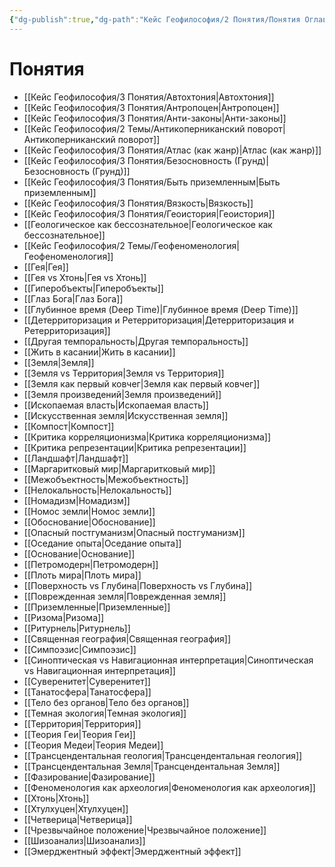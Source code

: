 ```yaml
---
{"dg-publish":true,"dg-path":"Кейс Геофилософия/2 Понятия/Понятия Оглавление","permalink":"/kejs-geofilosofiya/2-ponyatiya/ponyatiya-oglavlenie/","pinned":true}
---
```



# Понятия

- [[Кейс Геофилософия/3 Понятия/Автохтония\|Автохтония]]
- [[Кейс Геофилософия/3 Понятия/Антропоцен\|Антропоцен]]
- [[Кейс Геофилософия/3 Понятия/Анти-законы\|Анти-законы]]
- [[Кейс Геофилософия/2 Темы/Антикоперниканский поворот\|Антикоперниканский поворот]]
- [[Кейс Геофилософия/3 Понятия/Атлас (как жанр)\|Атлас (как жанр)]]
- [[Кейс Геофилософия/3 Понятия/Безосновность (Грунд)\|Безосновность (Грунд)]]
- [[Кейс Геофилософия/3 Понятия/Быть приземленным\|Быть приземленным]]
- [[Кейс Геофилософия/3 Понятия/Вязкость\|Вязкость]]
- [[Кейс Геофилософия/3 Понятия/Геоистория\|Геоистория]]
- [[Геологическое как бессознательное\|Геологическое как бессознательное]]
- [[Кейс Геофилософия/2 Темы/Геофеноменология\|Геофеноменология]]
- [[Гея\|Гея]]
- [[Гея vs Хтонь\|Гея vs Хтонь]]
- [[Гиперобъекты\|Гиперобъекты]]
- [[Глаз Бога\|Глаз Бога]]
- [[Глубинное время (Deep Time)\|Глубинное время (Deep Time)]]
- [[Детерриторизация и Ретерриторизация\|Детерриторизация и Ретерриторизация]]
- [[Другая темпоральность\|Другая темпоральность]]
- [[Жить в касании\|Жить в касании]]
- [[Земля\|Земля]]
- [[Земля vs Территория\|Земля vs Территория]]
- [[Земля как первый ковчег\|Земля как первый ковчег]]
- [[Земля произведений\|Земля произведений]]
- [[Ископаемая власть\|Ископаемая власть]]
- [[Искусственная земля\|Искусственная земля]]
- [[Компост\|Компост]]
- [[Критика корреляционизма\|Критика корреляционизма]]
- [[Критика репрезентации\|Критика репрезентации]]
- [[Ландшафт\|Ландшафт]]
- [[Маргаритковый мир\|Маргаритковый мир]]
- [[Межобъектность\|Межобъектность]]
- [[Нелокальность\|Нелокальность]]
- [[Номадизм\|Номадизм]]
- [[Номос земли\|Номос земли]]
- [[Обоснование\|Обоснование]]
- [[Опасный постгуманизм\|Опасный постгуманизм]]
- [[Оседание опыта\|Оседание опыта]]
- [[Основание\|Основание]]
- [[Петромодерн\|Петромодерн]]
- [[Плоть мира\|Плоть мира]]
- [[Поверхность vs Глубина\|Поверхность vs Глубина]]
- [[Поврежденная земля\|Поврежденная земля]]
- [[Приземленные\|Приземленные]]
- [[Ризома\|Ризома]]
- [[Ритурнель\|Ритурнель]]
- [[Священная география\|Священная география]]
- [[Симпоэзис\|Симпоэзис]]
- [[Синоптическая vs Навигационная интерпретация\|Синоптическая vs Навигационная интерпретация]]
- [[Суверенитет\|Суверенитет]]
- [[Танатосфера\|Танатосфера]]
- [[Тело без органов\|Тело без органов]]
- [[Темная экология\|Темная экология]]
- [[Территория\|Территория]]
- [[Теория Геи\|Теория Геи]]
- [[Теория Медеи\|Теория Медеи]]
- [[Трансцендентальная геология\|Трансцендентальная геология]]
- [[Трансцендентальная Земля\|Трансцендентальная Земля]]
- [[Фазирование\|Фазирование]]
- [[Феноменология как археология\|Феноменология как археология]]
- [[Хтонь\|Хтонь]]
- [[Хтулхуцен\|Хтулхуцен]]
- [[Четверица\|Четверица]]
- [[Чрезвычайное положение\|Чрезвычайное положение]]
- [[Шизоанализ\|Шизоанализ]]
- [[Эмерджентный эффект\|Эмерджентный эффект]]